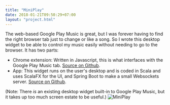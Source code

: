 ```yaml
---
title: "MiniPlay"
date: 2018-01-21T09:50:29+07:00
layout: "project.html"
---
```

The web-based Google Play Music is great, but I was forever having to find the right browser tab just to change or like a song.  So I wrote this desktop widget to be able to control my music easily without needing to go to the browser.  It has two parts:

* Chrome extension: Written in Javascript, this is what interfaces with the Google Play Music tab.  [Source on Github](https://github.com/gropple/MiniPlayChrome).
* App: This widget runs on the user's desktop and is coded in Scala and uses ScalaFX for the UI, and Spring Boot to make a small Websockets server.  [Source on Github](https://github.com/gropple/MiniPlayDesktop).  

(Note: There *is* an existing desktop widget built-in to Google Play Music, but it takes up too much screen estate to be useful.)
![MiniPlay](/Words/images/miniplay.jpg)
